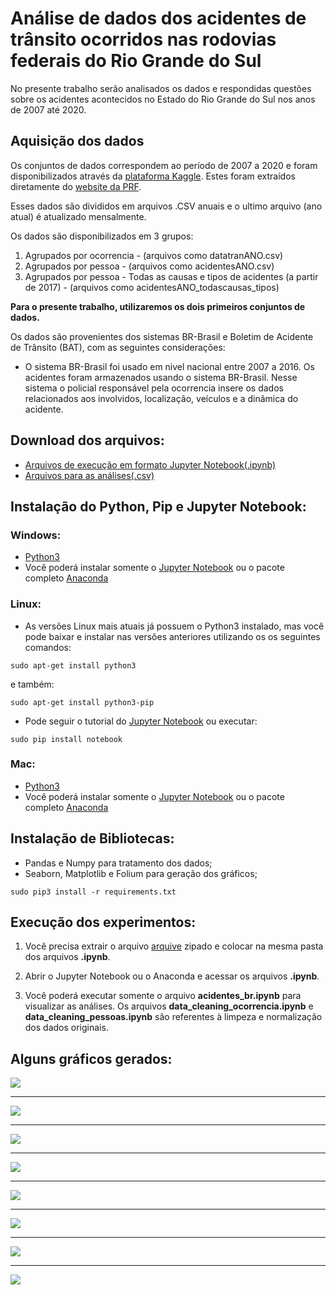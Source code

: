 # Análise de dados dos acidentes de trânsito ocorridos nas rodovias federais do Rio Grande do Sul


No presente trabalho serão analisados os dados e respondidas questões sobre os acidentes acontecidos no Estado do Rio Grande do Sul nos anos de 2007 até 2020.


## Aquisição dos dados
Os conjuntos de dados correspondem ao período de 2007 a 2020 e foram disponibilizados através da [plataforma Kaggle](https://www.kaggle.com/mcamera/brazil-highway-traffic-accidents). Estes foram extraídos diretamente do [website da PRF](https://www.gov.br/prf/pt-br/acesso-a-informacao/dados-abertos/dados-abertos-acidentes).

Esses dados são divididos em arquivos .CSV anuais e o ultimo arquivo (ano atual) é atualizado mensalmente.

Os dados são disponibilizados em 3 grupos:

1. Agrupados por ocorrencia - (arquivos como datatranANO.csv)
2. Agrupados por pessoa - (arquivos como acidentesANO.csv)
3. Agrupados por pessoa - Todas as causas e tipos de acidentes (a partir de 2017) - (arquivos como acidentesANO\_todascausas\_tipos)

**Para o presente trabalho, utilizaremos os dois primeiros conjuntos de dados.**

Os dados são provenientes dos sistemas BR-Brasil e Boletim de Acidente de Trânsito (BAT), com as seguintes considerações:
* O sistema BR-Brasil foi usado em nivel nacional entre 2007 a 2016. Os acidentes foram armazenados usando o sistema BR-Brasil. Nesse sistema o policial responsável pela ocorrencia insere os dados relacionados aos involvidos, localização, veículos e a dinâmica do acidente.


## Download dos arquivos:
* [Arquivos de execução em formato Jupyter Notebook(.ipynb)](https://github.com/igor-capeletti/analise_acidentes_rodovias_federais_brasileiras)
* [Arquivos para as análises(.csv)](https://drive.google.com/file/d/1pBDrDMnYS9oeQ-o14GWVmBsCNlYverG5/view?usp=sharing)


## Instalação do Python, Pip e Jupyter Notebook:
### Windows:
  * [Python3](https://python.org.br/instalacao-windows)
  * Você poderá instalar somente o [Jupyter Notebook](https://jupyter.org/install) ou o pacote completo [Anaconda](https://www.anaconda.com/)

### Linux:
  * As versões Linux mais atuais já possuem o Python3 instalado, mas você pode baixar e instalar nas versões anteriores utilizando os os seguintes comandos:
  ```
  sudo apt-get install python3
  ```
  e também:
  ```
  sudo apt-get install python3-pip
  ```
  * Pode seguir o tutorial do [Jupyter Notebook](https://jupyter.org/install) ou executar:
  ```
  sudo pip install notebook
  ```
### Mac:
  * [Python3](https://www.python.org/downloads/macos)
  * Você poderá instalar somente o [Jupyter Notebook](https://jupyter.org/install) ou o pacote completo [Anaconda](https://www.anaconda.com/)

## Instalação de Bibliotecas:
  * Pandas e Numpy para tratamento dos dados;
  * Seaborn, Matplotlib e Folium para geração dos gráficos;
  ```
  sudo pip3 install -r requirements.txt
  ```

## Execução dos experimentos:
1. Você precisa extrair o arquivo [arquive](https://drive.google.com/file/d/1pBDrDMnYS9oeQ-o14GWVmBsCNlYverG5/view?usp=sharing) zipado e colocar na mesma pasta dos arquivos **.ipynb**.

2. Abrir o Jupyter Notebook ou o Anaconda e acessar os arquivos **.ipynb**.

3. Você poderá executar somente o arquivo **acidentes_br.ipynb** para visualizar as análises. Os arquivos **data_cleaning_ocorrencia.ipynb** e **data_cleaning_pessoas.ipynb** são referentes à limpeza e normalização dos dados originais.  

## Alguns gráficos gerados:
<img src="https://github.com/igor-capeletti/analise_acidentes_rodovias_federais_brasileiras/blob/main/img/mapa_calor_acidentes_2017_2020.png"/>

---

<img src="https://github.com/igor-capeletti/analise_acidentes_rodovias_federais_brasileiras/blob/main/img/mapa_calor_mortes_2019_2020.png"/>

---

<img src="https://github.com/igor-capeletti/analise_acidentes_rodovias_federais_brasileiras/blob/main/img/download.png"/>

---

<img src="https://github.com/igor-capeletti/analise_acidentes_rodovias_federais_brasileiras/blob/main/img/dias_da_semana_com_acidentes_por_ano.png"/>

---

<img src="https://github.com/igor-capeletti/analise_acidentes_rodovias_federais_brasileiras/blob/main/img/acidentes_por_horario_do_dia.png"/>

---

<img src="https://github.com/igor-capeletti/analise_acidentes_rodovias_federais_brasileiras/blob/main/img/acidentes_por_hora_e_dia.png"/>

---

<img src="https://github.com/igor-capeletti/analise_acidentes_rodovias_federais_brasileiras/blob/main/img/motivos_que_levaram_aos_acidentes.png"/>

---

<img src="https://github.com/igor-capeletti/analise_acidentes_rodovias_federais_brasileiras/blob/main/img/acidentes_por_faixa_etaria_dos_motoristas.png"/>
